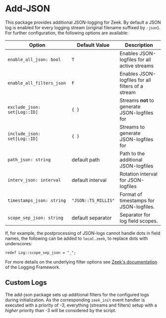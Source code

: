 # Add-JSON

This package provides additional JSON-logging for Zeek. By default a JSON log is enabled for every
logging stream (original filename suffixed by `-json`). For further configuration, the following
options are available:

Option                       | Default Value       | Description
-----------------------------|---------------------|---------------------------------------------------
`enable_all_json: bool`      | `T`                 | Enables JSON-logfiles for all active streams
`enable_all_filters_json`    | `F`                 | Enables JSON-logfiles for all filters of a stream
`exclude_json: set[Log::ID]` | `{ }`               | Streams **not** to generate JSON-logfiles for
`include_json: set[Log::ID]` | `{ }`               | Streams to generate JSON-logfiles for
`path_json: string`          | default path        | Path to the additional JSON-logfiles
`interv_json: interval`      | default interval    | Rotation interval for JSON-logfiles
`timestamps_json: string`    | `"JSON::TS_MILLIS"` | Format of timestamps for JSON-logfiles.
`scope_sep_json: string`     | default separator   | Separator for log field scopes.

If, for example, the postprocessing of JSON-logs cannot handle dots in field names, the following can
be added to `local.zeek`, to replace dots with underscores:

    redef Log::scope_sep_json = "_";

For more details on the underlying filter options see [Zeek's documentation
](https://docs.zeek.org/en/current/scripts/base/frameworks/logging/main.zeek.html#type-Log::Filter)
of the Logging Framework.

## Custom Logs

The add-json package sets up additional filters for the configured logs during initialization. As
the corresponding `zeek_init` event handler is executed with a priority of -3, everything (streams
and filters) setup with a _higher_ priority than -3 will be considered by the script.
